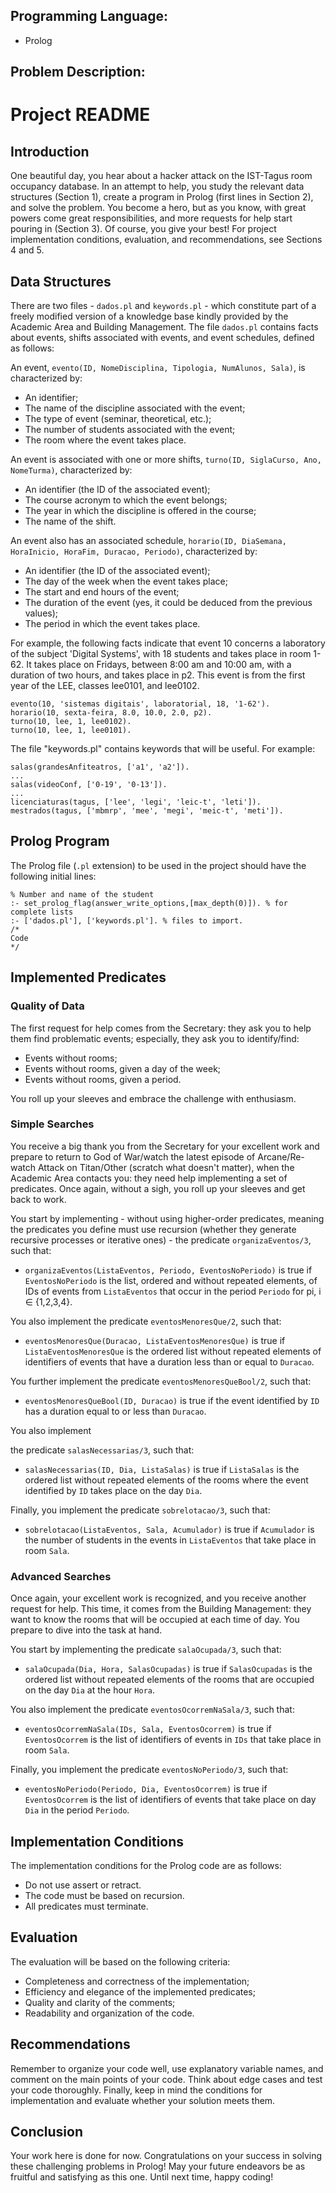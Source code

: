 ## Programming Language:
- Prolog
## Problem Description:
# Project README

## Introduction

One beautiful day, you hear about a hacker attack on the IST-Tagus room occupancy database. In an attempt to help, you study the relevant data structures (Section 1), create a program in Prolog (first lines in Section 2), and solve the problem. You become a hero, but as you know, with great powers come great responsibilities, and more requests for help start pouring in (Section 3). Of course, you give your best! For project implementation conditions, evaluation, and recommendations, see Sections 4 and 5.

## Data Structures

There are two files - `dados.pl` and `keywords.pl` - which constitute part of a freely modified version of a knowledge base kindly provided by the Academic Area and Building Management. The file `dados.pl` contains facts about events, shifts associated with events, and event schedules, defined as follows:

An event, `evento(ID, NomeDisciplina, Tipologia, NumAlunos, Sala)`, is characterized by:
- An identifier;
- The name of the discipline associated with the event;
- The type of event (seminar, theoretical, etc.);
- The number of students associated with the event;
- The room where the event takes place.

An event is associated with one or more shifts, `turno(ID, SiglaCurso, Ano, NomeTurma)`, characterized by:
- An identifier (the ID of the associated event);
- The course acronym to which the event belongs;
- The year in which the discipline is offered in the course;
- The name of the shift.

An event also has an associated schedule, `horario(ID, DiaSemana, HoraInicio, HoraFim, Duracao, Periodo)`, characterized by:
- An identifier (the ID of the associated event);
- The day of the week when the event takes place;
- The start and end hours of the event;
- The duration of the event (yes, it could be deduced from the previous values);
- The period in which the event takes place.

For example, the following facts indicate that event 10 concerns a laboratory of the subject 'Digital Systems', with 18 students and takes place in room 1-62. It takes place on Fridays, between 8:00 am and 10:00 am, with a duration of two hours, and takes place in p2. This event is from the first year of the LEE, classes lee0101, and lee0102.

```
evento(10, 'sistemas digitais', laboratorial, 18, '1-62').
horario(10, sexta-feira, 8.0, 10.0, 2.0, p2).
turno(10, lee, 1, lee0102).
turno(10, lee, 1, lee0101).
```

The file "keywords.pl" contains keywords that will be useful. For example:

```
salas(grandesAnfiteatros, ['a1', 'a2']).
...
salas(videoConf, ['0-19', '0-13']).
...
licenciaturas(tagus, ['lee', 'legi', 'leic-t', 'leti']).
mestrados(tagus, ['mbmrp', 'mee', 'megi', 'meic-t', 'meti']).
```

## Prolog Program

The Prolog file (`.pl` extension) to be used in the project should have the following initial lines:

```
% Number and name of the student
:- set_prolog_flag(answer_write_options,[max_depth(0)]). % for complete lists
:- ['dados.pl'], ['keywords.pl']. % files to import.
/*
Code
*/
```

## Implemented Predicates

### Quality of Data

The first request for help comes from the Secretary: they ask you to help them find problematic events; especially, they ask you to identify/find:
- Events without rooms;
- Events without rooms, given a day of the week;
- Events without rooms, given a period.

You roll up your sleeves and embrace the challenge with enthusiasm.

### Simple Searches

You receive a big thank you from the Secretary for your excellent work and prepare to return to God of War/watch the latest episode of Arcane/Re-watch Attack on Titan/Other (scratch what doesn't matter), when the Academic Area contacts you: they need help implementing a set of predicates. Once again, without a sigh, you roll up your sleeves and get back to work.

You start by implementing - without using higher-order predicates, meaning the predicates you define must use recursion (whether they generate recursive processes or iterative ones) - the predicate `organizaEventos/3`, such that:
- `organizaEventos(ListaEventos, Periodo, EventosNoPeriodo)` is true if `EventosNoPeriodo` is the list, ordered and without repeated elements, of IDs of events from `ListaEventos` that occur in the period `Periodo` for pi, i ∈ {1,2,3,4}.

You also implement the predicate `eventosMenoresQue/2`, such that:
- `eventosMenoresQue(Duracao, ListaEventosMenoresQue)` is true if `ListaEventosMenoresQue` is the ordered list without repeated elements of identifiers of events that have a duration less than or equal to `Duracao`.

You further implement the predicate `eventosMenoresQueBool/2`, such that:
- `eventosMenoresQueBool(ID, Duracao)` is true if the event identified by `ID` has a duration equal to or less than `Duracao`.

You also implement

 the predicate `salasNecessarias/3`, such that:
- `salasNecessarias(ID, Dia, ListaSalas)` is true if `ListaSalas` is the ordered list without repeated elements of the rooms where the event identified by `ID` takes place on the day `Dia`.

Finally, you implement the predicate `sobrelotacao/3`, such that:
- `sobrelotacao(ListaEventos, Sala, Acumulador)` is true if `Acumulador` is the number of students in the events in `ListaEventos` that take place in room `Sala`.

### Advanced Searches

Once again, your excellent work is recognized, and you receive another request for help. This time, it comes from the Building Management: they want to know the rooms that will be occupied at each time of day. You prepare to dive into the task at hand.

You start by implementing the predicate `salaOcupada/3`, such that:
- `salaOcupada(Dia, Hora, SalasOcupadas)` is true if `SalasOcupadas` is the ordered list without repeated elements of the rooms that are occupied on the day `Dia` at the hour `Hora`.

You also implement the predicate `eventosOcorremNaSala/3`, such that:
- `eventosOcorremNaSala(IDs, Sala, EventosOcorrem)` is true if `EventosOcorrem` is the list of identifiers of events in `IDs` that take place in room `Sala`.

Finally, you implement the predicate `eventosNoPeriodo/3`, such that:
- `eventosNoPeriodo(Periodo, Dia, EventosOcorrem)` is true if `EventosOcorrem` is the list of identifiers of events that take place on day `Dia` in the period `Periodo`.

## Implementation Conditions

The implementation conditions for the Prolog code are as follows:
- Do not use assert or retract.
- The code must be based on recursion.
- All predicates must terminate.

## Evaluation

The evaluation will be based on the following criteria:
- Completeness and correctness of the implementation;
- Efficiency and elegance of the implemented predicates;
- Quality and clarity of the comments;
- Readability and organization of the code.

## Recommendations

Remember to organize your code well, use explanatory variable names, and comment on the main points of your code. Think about edge cases and test your code thoroughly. Finally, keep in mind the conditions for implementation and evaluate whether your solution meets them.

## Conclusion

Your work here is done for now. Congratulations on your success in solving these challenging problems in Prolog! May your future endeavors be as fruitful and satisfying as this one. Until next time, happy coding!